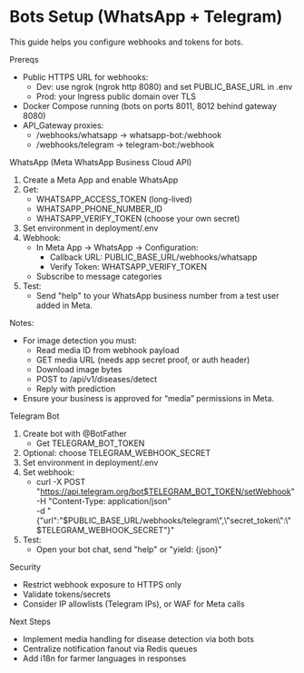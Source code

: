 # Bots Setup (WhatsApp + Telegram)

This guide helps you configure webhooks and tokens for bots.

Prereqs
- Public HTTPS URL for webhooks:
  - Dev: use ngrok (ngrok http 8080) and set PUBLIC_BASE_URL in .env
  - Prod: your Ingress public domain over TLS
- Docker Compose running (bots on ports 8011, 8012 behind gateway 8080)
- API_Gateway proxies:
  - /webhooks/whatsapp -> whatsapp-bot:/webhook
  - /webhooks/telegram -> telegram-bot:/webhook

WhatsApp (Meta WhatsApp Business Cloud API)
1. Create a Meta App and enable WhatsApp
2. Get:
   - WHATSAPP_ACCESS_TOKEN (long-lived)
   - WHATSAPP_PHONE_NUMBER_ID
   - WHATSAPP_VERIFY_TOKEN (choose your own secret)
3. Set environment in deployment/.env
4. Webhook:
   - In Meta App -> WhatsApp -> Configuration:
     - Callback URL: PUBLIC_BASE_URL/webhooks/whatsapp
     - Verify Token: WHATSAPP_VERIFY_TOKEN
   - Subscribe to message categories
5. Test:
   - Send "help" to your WhatsApp business number from a test user added in Meta.

Notes:
- For image detection you must:
  - Read media ID from webhook payload
  - GET media URL (needs app secret proof, or auth header)
  - Download image bytes
  - POST to /api/v1/diseases/detect
  - Reply with prediction
- Ensure your business is approved for “media” permissions in Meta.

Telegram Bot
1. Create bot with @BotFather
   - Get TELEGRAM_BOT_TOKEN
2. Optional: choose TELEGRAM_WEBHOOK_SECRET
3. Set environment in deployment/.env
4. Set webhook:
   - curl -X POST "https://api.telegram.org/bot$TELEGRAM_BOT_TOKEN/setWebhook" \
     -H "Content-Type: application/json" \
     -d "{\"url\":\"$PUBLIC_BASE_URL/webhooks/telegram\",\"secret_token\":\"$TELEGRAM_WEBHOOK_SECRET\"}"
5. Test:
   - Open your bot chat, send "help" or "yield: {json}"

Security
- Restrict webhook exposure to HTTPS only
- Validate tokens/secrets
- Consider IP allowlists (Telegram IPs), or WAF for Meta calls

Next Steps
- Implement media handling for disease detection via both bots
- Centralize notification fanout via Redis queues
- Add i18n for farmer languages in responses
